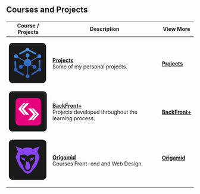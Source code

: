 ## <b>Courses and Projects
</b>
<table>
  <thead>
    <tr>
      <th>Course / Projects</th>
      <th>Description</th>
      <th>View More</th>
    </tr>
  </thead>

  <tbody>
    <tr>
      <td>

![Projects](./img/Projects.svg)
      </td>
      <td>
       <b>[Projects](https://github.com/LeonardoCCipriano/courses/tree/main/projects)</b><br>
        Some of my personal projects.
      </td>
      <td>
        <b>[Projects](https://github.com/LeonardoCCipriano/courses/tree/main/projects)</b><br>
      </td>
    </tr>
    <tr>
      <td>
        ![BackFront+](./img/backfrontlogo.svg)
      </td>
      <td>
       <b>[BackFront+](https://github.com/LeonardoCCipriano/courses/tree/main/backfront+)</b><br>
        Projects developed throughout the learning process.
      </td>
      <td>
        <b>[BackFront+](https://github.com/LeonardoCCipriano/courses/tree/main/backfront)</b><br>
      </td>
    </tr>
    <tr>
      <td>
        
![Origamid](./img/origamid.svg)
      </td>
      <td>
        <b>[Origamid](https://github.com/LeonardoCCipriano/courses/tree/main/origamid)</b><br>
        Courses Front-end and Web Design.
      </td>
      <td>
       <b>[Origamid](https://github.com/LeonardoCCipriano/courses/tree/main/origamid)</b><br>
      
</table>
<br><br><br>
